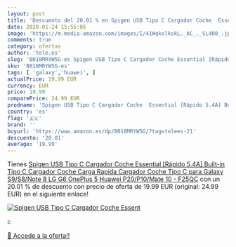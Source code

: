 ```yaml
---
layout: post
title: 'Descuento del 20.01 % en Spigen USB Tipo C Cargador Coche  Essent'
date: 2020-01-24 15:55:05
image: 'https://m.media-amazon.com/images/I/41WqkxlkskL._AC_._SL400_.jpg'
comments: true
category: ofertas
author: 'tole.es'
slug: 'B018MRYW5G-es Spigen USB Tipo C Cargador Coche Essential [Rápido 5.4A]...'
sku: 'B018MRYW5G-es'
tags: [ 'galaxy','huawei', ]
actualPrice: 19.99 EUR
currency: EUR
price: 19.99
comparePrice: 24.99 EUR
prodname: 'Spigen USB Tipo C Cargador Coche  Essential [Rápido 5.4A] Built-in Tipo C Cargador Coche Carga Rapida Cargador Coche Tipo C para Galaxy S9/S8/Note 8  LG G6  OnePlus 5  Huawei P20/P10/Mate 10 - F25QC'
country: 'es'
flag: '🇪🇸'
brand: ''
buyurl: 'https://www.amazon.es/dp/B018MRYW5G/?tag=tolees-21'
descuento: '20.01'
average: '19.99'
---
```


Tienes [Spigen USB Tipo C Cargador Coche  Essential [Rápido 5.4A] Built-in Tipo C Cargador Coche Carga Rapida Cargador Coche Tipo C para Galaxy S9/S8/Note 8  LG G6  OnePlus 5  Huawei P20/P10/Mate 10 - F25QC](https://www.amazon.es/dp/B018MRYW5G/?tag=tolees-21) con un 20.01 % de descuento con precio de oferta de 19.99 EUR (original: 24.99 EUR) en el siguiente enlace!

[![Spigen USB Tipo C Cargador Coche  Essent](https://m.media-amazon.com/images/I/41WqkxlkskL._AC_._SL400_.jpg)](https://www.amazon.es/dp/B018MRYW5G/?tag=tolees-21)

ℹ️:


[🛒 Accede a la oferta!!](https://www.amazon.es/dp/B018MRYW5G/?tag=tolees-21)
